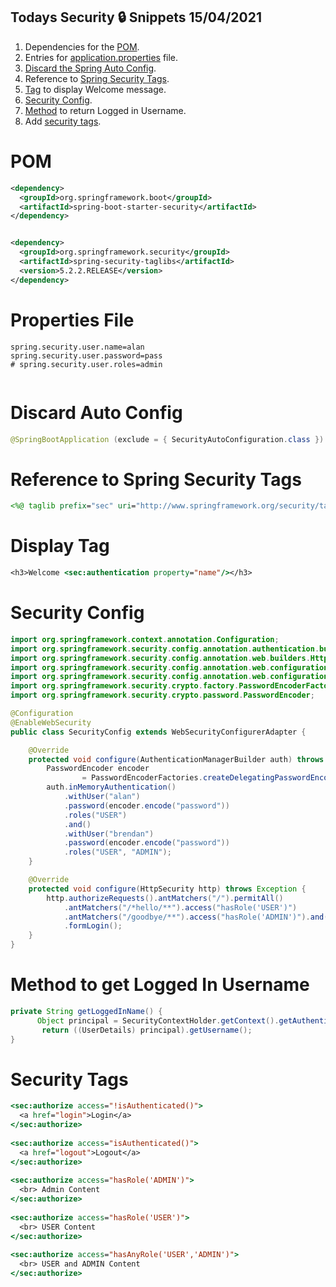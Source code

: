 ## Todays Security :lock: Snippets  15/04/2021

1. Dependencies for the [POM](#pom).
2. Entries for [application.properties](#properties-file) file.
3. [Discard the Spring Auto Config](#discard-auto-config).
4. Reference to [Spring Security Tags](#reference-to-spring-security-tags).
5. [Tag](#display-tag) to display Welcome message.
6. [Security Config](#security-config).
7. [Method](#Method-to-get-logged-In-username) to return Logged in Username.
8. Add [security tags](#Security-Tags).

# POM
```xml
<dependency>
  <groupId>org.springframework.boot</groupId>
  <artifactId>spring-boot-starter-security</artifactId>
</dependency>


<dependency>
  <groupId>org.springframework.security</groupId>
  <artifactId>spring-security-taglibs</artifactId>
  <version>5.2.2.RELEASE</version>
</dependency>


```

# Properties File
```.properties
spring.security.user.name=alan
spring.security.user.password=pass
# spring.security.user.roles=admin


```

# Discard Auto Config
```java
@SpringBootApplication (exclude = { SecurityAutoConfiguration.class })
```

# Reference to Spring Security Tags
```jsp
<%@ taglib prefix="sec" uri="http://www.springframework.org/security/tags" %>
```

# Display Tag
```jsp
<h3>Welcome <sec:authentication property="name"/></h3>
```

# Security Config
```java
import org.springframework.context.annotation.Configuration;
import org.springframework.security.config.annotation.authentication.builders.AuthenticationManagerBuilder;
import org.springframework.security.config.annotation.web.builders.HttpSecurity;
import org.springframework.security.config.annotation.web.configuration.EnableWebSecurity;
import org.springframework.security.config.annotation.web.configuration.WebSecurityConfigurerAdapter;
import org.springframework.security.crypto.factory.PasswordEncoderFactories;
import org.springframework.security.crypto.password.PasswordEncoder;

@Configuration
@EnableWebSecurity
public class SecurityConfig extends WebSecurityConfigurerAdapter {

    @Override
    protected void configure(AuthenticationManagerBuilder auth) throws Exception {
        PasswordEncoder encoder
                = PasswordEncoderFactories.createDelegatingPasswordEncoder();
        auth.inMemoryAuthentication()
            .withUser("alan")
            .password(encoder.encode("password"))
            .roles("USER")
            .and()
            .withUser("brendan")
            .password(encoder.encode("password"))
            .roles("USER", "ADMIN");
    }

    @Override
    protected void configure(HttpSecurity http) throws Exception {
        http.authorizeRequests().antMatchers("/").permitAll()
            .antMatchers("/*hello/**").access("hasRole('USER')")
            .antMatchers("/goodbye/**").access("hasRole('ADMIN')").and()
            .formLogin();
    }
}


```

# Method to get Logged In Username

```java
private String getLoggedInName() {
      Object principal = SecurityContextHolder.getContext().getAuthentication().getPrincipal();
       return ((UserDetails) principal).getUsername();
}

```



# Security Tags
```jsp
<sec:authorize access="!isAuthenticated()">
  <a href="login">Login</a>
</sec:authorize>
    
<sec:authorize access="isAuthenticated()">
  <a href="logout">Logout</a>
</sec:authorize>
        
<sec:authorize access="hasRole('ADMIN')">
  <br> Admin Content 
</sec:authorize>
 
<sec:authorize access="hasRole('USER')">
  <br> USER Content 
</sec:authorize>
                   
<sec:authorize access="hasAnyRole('USER','ADMIN')">
  <br> USER and ADMIN Content
</sec:authorize>
```
